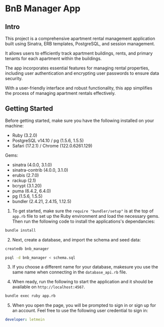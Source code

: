 # BnB Manager App

## Intro
This project is a comprehensive apartment rental management application built using Sinatra, ERB templates, PostgreSQL, and session management.

It allows users to efficiently track apartment buildings, rents, and primary tenants for each apartment within the buildings.

The app incorporates essential features for managing rental properties, including user authentication and encrypting user passwords to ensure data security.

With a user-friendly interface and robust functionality, this app simplifies the process of managing apartment rentals effectively.

## Getting Started

Before getting started, make sure you have the following installed on your machine:
- Ruby (3.2.0)
- PostgreSQL v14.10 / pg (1.5.6, 1.5.5)
- Safari (17.2.1) / Chrome (122.0.6261.129)

Gems:
- sinatra (4.0.0, 3.1.0)
- sinatra-contrib (4.0.0, 3.1.0)
- erubis (2.7.0)
- rackup (2.1)
- bcrypt (3.1.20)
- puma (6.4.2, 6.4.0)
- pg (1.5.6, 1.5.5)
- bundler (2.4.21, 2.4.15, 1.12.5)

1. To get started, make sure the `require "bundler/setup"` is at the top of `app.rb` file to set up the Ruby environment and load the necessary gems. Then run the following code to install the applications's dependancies:
```bash
bundle install
```

2. Next, create a database, and import the schema and seed data:
```bash
createdb bnb_manager

psql -d bnb_manager < schema.sql
```

3. If you choose a different name for your database, makesure you use the same name when connecting in the `database_api.rb` file.

4. When ready, run the following to start the application and it should be available on `http://localhost:4567`.
```bash
bundle exec ruby app.rb
```

5. When you open the page, you will be prompted to sign in or sign up for an account. Feel free to use the following user credential to sign in:
```yaml
developer: letmein
```
